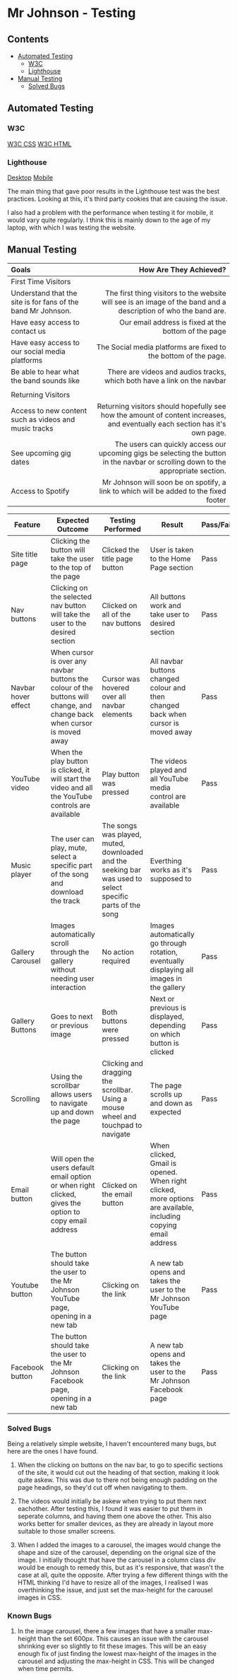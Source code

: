 # Mr Johnson - Testing

## Contents

* [Automated Testing](#automated-testing)
    * [W3C](#w3c)
    * [Lighthouse](#lighthouse)
* [Manual Testing](#manual-testing)
    * [Solved Bugs](#solved-bugs)

## Automated Testing

### W3C

[W3C CSS](assets/img/readme/w3c-css.jpg)
[W3C HTML](assets/img/readme/w3c-html.jpg)

### Lighthouse

[Desktop](assets/img/readme/lighthouse-desktop.jpg)
[Mobile](assets/img/readme/lighthouse-mobile.jpg)

The main thing that gave poor results in the Lighthouse test was the best practices. Looking at this, it's third party cookies that are causing the issue.

I also had a problem with the performance when testing it for mobile, it would vary quite regularly. I think  this is mainly down to the age of my laptop, with which I was testing the website.

## Manual Testing

| Goals | How Are They Achieved? |
| :--- | ---: |
| First Time Visitors |
| Understand that the site is for fans of the band Mr Johnson. | The first thing visitors to the website will see is an image of the band and a description of who the band are. |
| Have easy access to contact us | Our email address is fixed at the bottom of the page |
| Have easy access to our social media platforms | The Social media platforms are fixed to the bottom of the page. |
| Be able to hear what the band sounds like | There are videos and audios tracks, which both have a link on the navbar |
| | |
| Returning Visitors |
| Access to new content such as videos and music tracks | Returning visitors should hopefully see how the amount of content increases, and eventually each section has it's own page. |
| See upcoming gig dates | The users can quickly access our upcoming gigs be selecting the button in the navbar or scrolling down to the appropriate section. |
| Access to Spotify | Mr Johnson will soon be on spotify, a link to which will be added to the fixed footer |

| Feature | Expected Outcome | Testing Performed | Result | Pass/Fail |
| --- | --- | --- | --- | --- |
| Site title page | Clicking the button will take the user to the top of the page | Clicked the title page button | User is taken to the Home Page section | Pass |
| Nav buttons | Clicking on the selected nav button will take the user to the desired section | Clicked on all of the nav buttons | All buttons work and take user to desired section | Pass |
| Navbar hover effect | When cursor is over any navbar buttons the colour of the buttons will change, and change back when cursor is moved away | Cursor was hovered over all navbar elements | All navbar buttons changed colour and then changed back when cursor is moved away | Pass |
| YouTube video | When the play button is clicked, it will start the video and all the YouTube controls are available | Play button was pressed | The videos played and all YouTube media control are available | Pass |
| Music player | The user can play, mute, select a specific part of the song and download the track | The songs was played, muted, downloaded and the seeking bar was used to select specific parts of the song | Everthing works as it's supposed to | Pass |
| Gallery Carousel | Images automatically scroll through the gallery without needing user interaction | No action required | Images automatically go through rotation, eventually displaying all images in the gallery | Pass |
| Gallery Buttons | Goes to next or previous image | Both buttons were pressed | Next or previous is displayed, depending on which button is clicked | Pass |
| Scrolling | Using the scrollbar allows users to navigate up and down the page | Clicking and dragging the scrollbar. Using a mouse wheel and touchpad to navigate | The page scrolls up and down as expected | Pass |
| Email button | Will open the users default email option or when right clicked, gives the option to copy email address | Clicked on the email button | When clicked, Gmail is opened. When right clicked, more options are available, including copying email address | Pass |
| Youtube button | The button should take the user to the Mr Johnson YouTube page, opening in a new tab | Clicking on the link | A new tab opens and takes the user to the Mr Johnson YouTube page | Pass |
| Facebook button | The button should take the user to the Mr Johnson Facebook page, opening in a new tab | Clicking on the link | A new tab opens and takes the user to the Mr Johnson Facebook page | Pass |


### Solved Bugs

Being a relatively simple website, I haven't encountered many bugs, but here are the ones I have found.

1. When the clicking on buttons on the nav bar, to go to specific sections of the site, it would cut out the heading of that section, making it look quite askew. This was due to there not being enough padding on the page headings, so they'd cut off when navigating to them.

2. The videos would initially be askew when trying to put them next eachother. After testing this, I found it was easier to put them in seperate columns, and having them one above the other. This also works better for smaller devices, as they are already in layout more suitable to those smaller screens.

3. When I added the images to a carousel, the images would change the shape and size of the carousel, depending on the orignal size of the image. I initially thought that have the carousel in a column class div would be enough to remedy this, but as it's responsive, that wasn't the case at all, quite the opposite. After trying a few different things with the HTML thinking I'd have to resize all of the images, I realised I was overthinking the issue, and just set the max-height for the carousel images in CSS.

### Known Bugs

1. In the image carousel, there a few images that have a smaller max-height than the set 600px. This causes an issue with the carousel shrinking ever so slightly to fit these images. This will be an easy enough fix of just finding the lowest max-height of the images in the carousel and adjusting the max-height in CSS. This will be changed when time permits.